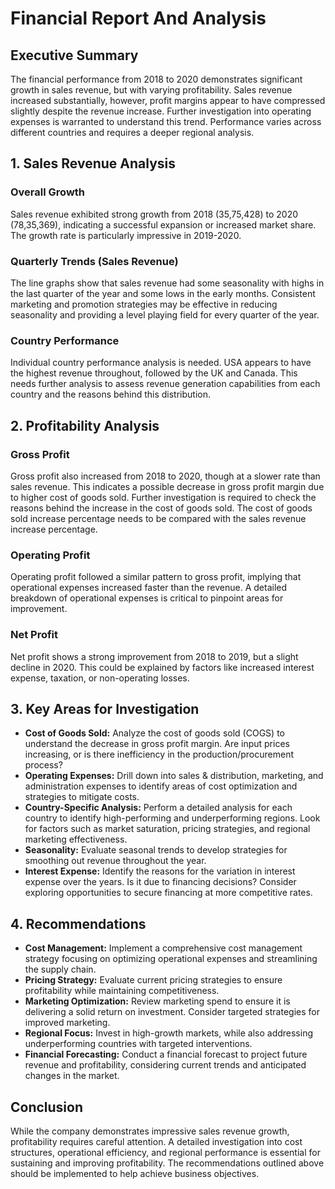 
# Financial Report And Analysis

## Executive Summary

The financial performance from 2018 to 2020 demonstrates significant growth in sales revenue, but with varying profitability. Sales revenue increased substantially, however, profit margins appear to have compressed slightly despite the revenue increase. Further investigation into operating expenses is warranted to understand this trend. Performance varies across different countries and requires a deeper regional analysis.



## 1. Sales Revenue Analysis

### Overall Growth

Sales revenue exhibited strong growth from 2018 (35,75,428) to 2020 (78,35,369), indicating a successful expansion or increased market share. The growth rate is particularly impressive in 2019-2020.

### Quarterly Trends (Sales Revenue)

The line graphs show that sales revenue had some seasonality with highs in the last quarter of the year and some lows in the early months. Consistent marketing and promotion strategies may be effective in reducing seasonality and providing a level playing field for every quarter of the year.



### Country Performance

Individual country performance analysis is needed. USA appears to have the highest revenue throughout, followed by the UK and Canada. This needs further analysis to assess revenue generation capabilities from each country and the reasons behind this distribution.




## 2. Profitability Analysis

### Gross Profit

Gross profit also increased from 2018 to 2020, though at a slower rate than sales revenue. This indicates a possible decrease in gross profit margin due to higher cost of goods sold. Further investigation is required to check the reasons behind the increase in the cost of goods sold. The cost of goods sold increase percentage needs to be compared with the sales revenue increase percentage.



### Operating Profit

Operating profit followed a similar pattern to gross profit, implying that operational expenses increased faster than the revenue. A detailed breakdown of operational expenses is critical to pinpoint areas for improvement.



### Net Profit

Net profit shows a strong improvement from 2018 to 2019, but a slight decline in 2020. This could be explained by factors like increased interest expense, taxation, or non-operating losses.




## 3. Key Areas for Investigation


* **Cost of Goods Sold:** Analyze the cost of goods sold (COGS) to understand the decrease in gross profit margin. Are input prices increasing, or is there inefficiency in the production/procurement process?
* **Operating Expenses:** Drill down into sales & distribution, marketing, and administration expenses to identify areas of cost optimization and strategies to mitigate costs.
* **Country-Specific Analysis:** Perform a detailed analysis for each country to identify high-performing and underperforming regions. Look for factors such as market saturation, pricing strategies, and regional marketing effectiveness.
* **Seasonality:** Evaluate seasonal trends to develop strategies for smoothing out revenue throughout the year.
* **Interest Expense:** Identify the reasons for the variation in interest expense over the years. Is it due to financing decisions? Consider exploring opportunities to secure financing at more competitive rates.


## 4. Recommendations

* **Cost Management:** Implement a comprehensive cost management strategy focusing on optimizing operational expenses and streamlining the supply chain.
* **Pricing Strategy:** Evaluate current pricing strategies to ensure profitability while maintaining competitiveness.
* **Marketing Optimization:** Review marketing spend to ensure it is delivering a solid return on investment. Consider targeted strategies for improved marketing.
* **Regional Focus:** Invest in high-growth markets, while also addressing underperforming countries with targeted interventions.
* **Financial Forecasting:** Conduct a financial forecast to project future revenue and profitability, considering current trends and anticipated changes in the market.


## Conclusion

While the company demonstrates impressive sales revenue growth, profitability requires careful attention. A detailed investigation into cost structures, operational efficiency, and regional performance is essential for sustaining and improving profitability. The recommendations outlined above should be implemented to help achieve business objectives.
